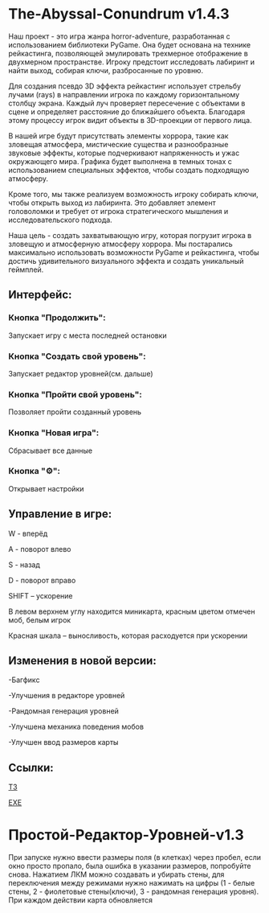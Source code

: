 # The-Abyssal-Conundrum v1.4.3

Наш проект - это игра жанра horror-adventure, разработанная с использованием библиотеки PyGame. Она будет основана на технике рейкастинга, позволяющей эмулировать трехмерное отображение в двухмерном пространстве. Игроку предстоит исследовать лабиринт и найти выход, собирая ключи, разбросанные по уровню.

Для создания псевдо 3D эффекта рейкастинг использует стрельбу лучами (rays) в направлении игрока по каждому горизонтальному столбцу экрана. Каждый луч проверяет пересечение с объектами в сцене и определяет расстояние до ближайшего объекта. Благодаря этому процессу игрок видит объекты в 3D-проекции от первого лица.

В нашей игре будут присутствать элементы хоррора, такие как зловещая атмосфера, мистические существа и разнообразные звуковые эффекты, которые подчеркивают напряженность и ужас окружающего мира. Графика будет выполнена в темных тонах с использованием специальных эффектов, чтобы создать подходящую атмосферу.

Кроме того, мы также реализуем возможность игроку собирать ключи, чтобы открыть выход из лабиринта. Это добавляет элемент головоломки и требует от игрока стратегического мышления и исследовательского подхода.

Наша цель - создать захватывающую игру, которая погрузит игрока в зловещую и атмосферную атмосферу хоррора. Мы постарались максимально использовать возможности PyGame и рейкастинга, чтобы достичь удивительного визуального эффекта и создать уникальный геймплей.





## Интерфейс:

### Кнопка "Продолжить":

Запускает игру с места последней остановки 

### Кнопка "Создать свой уровень":

Запускает редактор уровней(см. дальше)

### Кнопка "Пройти свой уровень":

Позволяет пройти созданный уровень

### Кнопка "Новая игра":

Сбрасывает все данные

### Кнопка "⚙️":

Открывает настройки



## Управление в игре:

W - вперёд

A - поворот влево

S - назад

D - поворот вправо

SHIFT – ускорение 

В левом верхнем углу находится миникарта, красным цветом отмечен моб, белым игрок 

Красная шкала – выносливость, которая расходуется при ускорении




## Изменения в новой версии:

-Багфикс

-Улучшения в редакторе уровней

-Рандомная генерация уровней

-Улучшена механика поведения мобов

-Улучшен ввод размеров карты





## Ссылки:

[ТЗ](https://drive.google.com/file/d/1xODTfngfSECFaphNRwCinq4V2_vXJDQq/view?usp=sharing)

[EXE](https://drive.google.com/drive/folders/1FhzBg6NqdxowV16d_yx2502rqJ6rzDvJ?usp=drive_link)



# Простой-Редактор-Уровней-v1.3

При запуске нужно ввести размеры поля (в клетках) через пробел, если окно просто пропало, была ошибка в указании размеров, попробуйте снова. Нажатием ЛКМ можно создавать и убирать стены, для переключения между режимами нужно нажимать на цифры (1 - белые стены, 2 - фиолетовые стены(ключи), 3 - рандомная генерация уровня). При каждом действии карта обновляется


